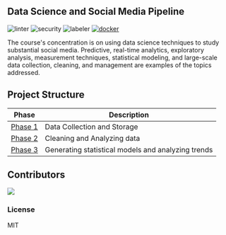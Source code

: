## Data Science and Social Media Pipeline

![linter](https://github.com/hb0313/Data-Science-Pipeline-2022/actions/workflows/super-linter.yml/badge.svg) ![security](https://github.com/hb0313/Data-Science-Pipeline-2022/actions/workflows/codeql.yml/badge.svg) ![labeler](https://github.com/hb0313/Data-Science-Pipeline-2022/actions/workflows/label.yml/badge.svg) [![docker](https://img.shields.io/badge/docker%20build-pending-orange?logo=docker)]()

The course's concentration is on using data science techniques to study substantial social media. Predictive, real-time analytics, exploratory analysis, measurement techniques, statistical modeling, and large-scale data collection, cleaning, and management are examples of the topics addressed.



## Project Structure

| Phase | Description |
| ------ | ------ |
| [Phase 1](https://github.com/hb0313/Data-Science-Pipeline-2022/blob/main/project-1-implementation-the_gladiators/Report%201-Analyzing%20Social%20Trends%20on%20Recession%20conditions.pdf) | Data Collection and Storage |
| [Phase 2](https://github.com/hb0313/Data-Science-Pipeline-2022/blob/main/project-2-implementation-the_gladiators/Report%202-%20Analyzing%20Social%20Trends%20on%20Recession%20conditions.pdf) | Cleaning and Analyzing data |
| [Phase 3](https://github.com/hb0313/Data-Science-Pipeline-2022/blob/main/project-3-implementation-the_gladiators/Report%203-%20Analyzing%20Social%20Trends%20on%20Recession%20conditions.pdf) | Generating statistical models and analyzing trends |


## Contributors

<a href="https://github.com/hb0313/Data-Science-Pipeline-2022/graphs/contributors">
  <img src="https://contrib.rocks/image?repo=hb0313/Data-Science-Pipeline-2022" />
</a>

### License

MIT
